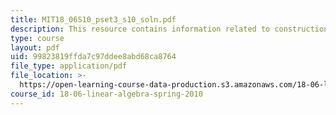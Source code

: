 ```yaml
---
title: MIT18_06S10_pset3_s10_soln.pdf
description: This resource contains information related to construction a matrices.
type: course
layout: pdf
uid: 99823819ffda7c97ddee8abd68ca8764
file_type: application/pdf
file_location: >-
  https://open-learning-course-data-production.s3.amazonaws.com/18-06-linear-algebra-spring-2010/99823819ffda7c97ddee8abd68ca8764_MIT18_06S10_pset3_s10_soln.pdf
course_id: 18-06-linear-algebra-spring-2010
---
```

